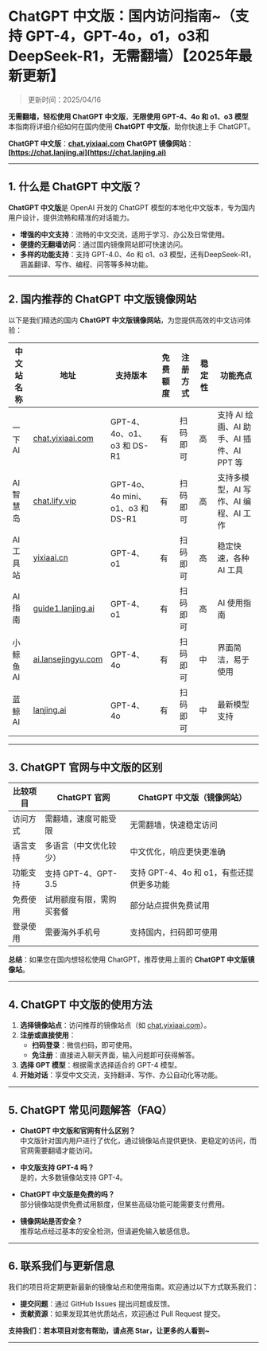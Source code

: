 # ChatGPT 中文版：国内访问指南~（支持 GPT-4，GPT-4o，o1，o3和 DeepSeek-R1，无需翻墙）【2025年最新更新】

> 更新时间：2025/04/16   

**无需翻墙，轻松使用 ChatGPT 中文版**，**无限使用 GPT-4、4o 和 o1、o3 模型**   
本指南将详细介绍如何在国内使用 **ChatGPT 中文版**，助你快速上手 ChatGPT。

**ChatGPT 中文版**：**[chat.yixiaai.com](https://chat.yixiaai.com)**
**ChatGPT 镜像网站**：**[https://chat.lanjing.ai](https://chat.lanjing.ai)**

---

## 1. 什么是 ChatGPT 中文版？

**ChatGPT 中文版**是 OpenAI 开发的 ChatGPT 模型的本地化中文版本，专为国内用户设计，提供流畅和精准的对话能力。

- **增强的中文支持**：流畅的中文交流，适用于学习、办公及日常使用。
- **便捷的无翻墙访问**：通过国内镜像网站即可快速访问。
- **多样的功能支持**：支持 GPT-4.0、4o 和 o1、o3 模型，还有DeepSeek-R1，涵盖翻译、写作、编程、问答等多种功能。

---

## 2. 国内推荐的 ChatGPT 中文版镜像网站

以下是我们精选的国内 **ChatGPT 中文版镜像网站**，为您提供高效的中文访问体验：

| 中文站名称         | 地址                             | 支持版本                       | 免费额度 | 注册方式         | 稳定性  | 功能亮点                            |
|--------------------|----------------------------------|------------------------------|----------|------------------|---------|-------------------------------------|
| 一下AI            | [chat.yixiaai.com](https://chat.yixiaai.com/) | GPT-4、4o、o1、o3 和 DS-R1    | 有       | 扫码即可         | 高      | 支持 AI 绘画、AI 助手、AI 插件、AI PPT 等 |
| AI智慧岛          | [chat.lify.vip](https://www.yixiaai.com/)     | GPT-4o、4o mini、o1、o3 和 DS-R1 | 有       | 扫码即可         | 高      | 支持多模型，AI 写作、AI 编程、AI 工作    |
| AI工具站          | [yixiaai.cn](https://yixiaai.cn/)           | GPT-4、o1                    | 有       | 扫码即可         | 高      | 稳定快速，各种 AI 工具                |
| AI指南            | [guide1.lanjing.ai](https://guide1.lanjing.ai/) | GPT-4、o1                    | 有       | 扫码即可         | 高      | AI 使用指南                          |
| 小鲸鱼AI          | [ai.lansejingyu.com](https://ai.lansejingyu.com/) | GPT-4、4o                   | 有       | 扫码即可         | 中      | 界面简洁，易于使用                    |
| 蓝鲸AI            | [lanjing.ai](https://lanjing.ai/)           | GPT-4、4o                   | 有       | 扫码即可         | 中      | 最新模型支持                         |

---

## 3. ChatGPT 官网与中文版的区别

| 比较项目        | ChatGPT 官网                     | ChatGPT 中文版（镜像网站）         |
|-----------------|---------------------------------|-----------------------------------|
| 访问方式        | 需翻墙，速度可能受限             | 无需翻墙，快速稳定访问            |
| 语言支持        | 多语言（中文优化较少）           | 中文优化，响应更快更准确          |
| 功能支持        | 支持 GPT-4、GPT-3.5              | 支持 GPT-4、4o 和 o1，有些还提供更多功能 |
| 免费使用        | 试用额度有限，需购买套餐         | 部分站点提供免费试用              |
| 登录使用        | 需要海外手机号                   | 支持国内，扫码即可使用            |

**总结**：如果您在国内想轻松使用 ChatGPT，推荐使用上面的 **ChatGPT 中文版镜像站**。

---

## 4. ChatGPT 中文版的使用方法

1. **选择镜像站点**：访问推荐的镜像站点（如 [chat.yixiaai.com](https://chat.yixiaai.com/)）。
2. **注册或直接使用**：
   - **扫码登录**：微信扫码，即可使用。
   - **免注册**：直接进入聊天界面，输入问题即可获得解答。
3. **选择 GPT 模型**：根据需求选择适合的 GPT-4 模型。
4. **开始对话**：享受中文交流，支持翻译、写作、办公自动化等功能。

---

## 5. ChatGPT 常见问题解答（FAQ）

- **ChatGPT 中文版和官网有什么区别？**  
  中文版针对国内用户进行了优化，通过镜像站点提供更快、更稳定的访问，而官网需要翻墙才能访问。

- **中文版支持 GPT-4 吗？**  
  是的，大多数镜像站支持 GPT-4。

- **ChatGPT 中文版是免费的吗？**  
  部分镜像站提供免费试用额度，但某些高级功能可能需要支付费用。

- **镜像网站是否安全？**  
  推荐站点经过基本的安全检测，但请避免输入敏感信息。

---

## 6. 联系我们与更新信息

我们的项目将定期更新最新的镜像站点和使用指南。欢迎通过以下方式联系我们：

- **提交问题**：通过 GitHub Issues 提出问题或反馈。
- **贡献资源**：如果发现其他优质站点，欢迎通过 Pull Request 提交。

**支持我们：若本项目对您有帮助，请点亮 Star，让更多的人看到~**

---
